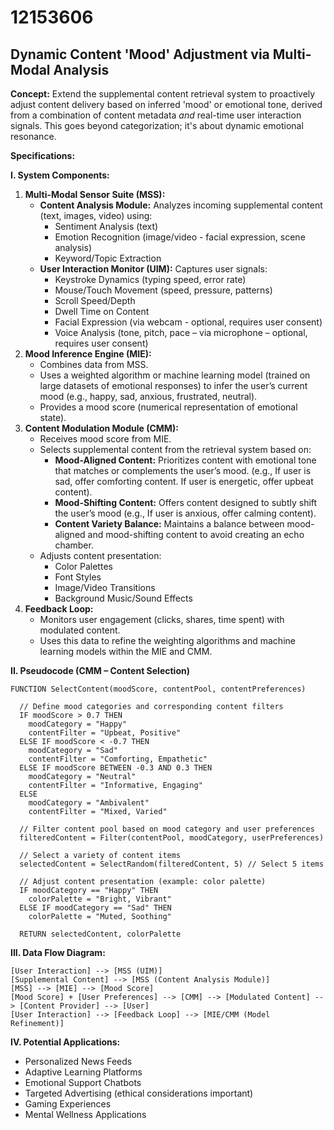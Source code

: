 # 12153606

## Dynamic Content 'Mood' Adjustment via Multi-Modal Analysis

**Concept:** Extend the supplemental content retrieval system to proactively adjust content delivery based on inferred 'mood' or emotional tone, derived from a combination of content metadata *and* real-time user interaction signals. This goes beyond categorization; it's about dynamic emotional resonance.

**Specifications:**

**I. System Components:**

1.  **Multi-Modal Sensor Suite (MSS):**
    *   **Content Analysis Module:** Analyzes incoming supplemental content (text, images, video) using:
        *   Sentiment Analysis (text)
        *   Emotion Recognition (image/video - facial expression, scene analysis)
        *   Keyword/Topic Extraction
    *   **User Interaction Monitor (UIM):** Captures user signals:
        *   Keystroke Dynamics (typing speed, error rate)
        *   Mouse/Touch Movement (speed, pressure, patterns)
        *   Scroll Speed/Depth
        *   Dwell Time on Content
        *   Facial Expression (via webcam - optional, requires user consent)
        *   Voice Analysis (tone, pitch, pace – via microphone – optional, requires user consent)
2.  **Mood Inference Engine (MIE):**
    *   Combines data from MSS.
    *   Uses a weighted algorithm or machine learning model (trained on large datasets of emotional responses) to infer the user’s current mood (e.g., happy, sad, anxious, frustrated, neutral).
    *   Provides a mood score (numerical representation of emotional state).
3.  **Content Modulation Module (CMM):**
    *   Receives mood score from MIE.
    *   Selects supplemental content from the retrieval system based on:
        *   **Mood-Aligned Content:** Prioritizes content with emotional tone that matches or complements the user’s mood. (e.g., If user is sad, offer comforting content. If user is energetic, offer upbeat content).
        *   **Mood-Shifting Content:**  Offers content designed to subtly shift the user’s mood (e.g., If user is anxious, offer calming content).
        *   **Content Variety Balance:** Maintains a balance between mood-aligned and mood-shifting content to avoid creating an echo chamber.
    *   Adjusts content presentation:
        *   Color Palettes
        *   Font Styles
        *   Image/Video Transitions
        *   Background Music/Sound Effects
4.  **Feedback Loop:**
    *   Monitors user engagement (clicks, shares, time spent) with modulated content.
    *   Uses this data to refine the weighting algorithms and machine learning models within the MIE and CMM.

**II. Pseudocode (CMM – Content Selection)**

```
FUNCTION SelectContent(moodScore, contentPool, contentPreferences)

  // Define mood categories and corresponding content filters
  IF moodScore > 0.7 THEN
    moodCategory = "Happy"
    contentFilter = "Upbeat, Positive"
  ELSE IF moodScore < -0.7 THEN
    moodCategory = "Sad"
    contentFilter = "Comforting, Empathetic"
  ELSE IF moodScore BETWEEN -0.3 AND 0.3 THEN
    moodCategory = "Neutral"
    contentFilter = "Informative, Engaging"
  ELSE
    moodCategory = "Ambivalent"
    contentFilter = "Mixed, Varied"

  // Filter content pool based on mood category and user preferences
  filteredContent = Filter(contentPool, moodCategory, userPreferences)

  // Select a variety of content items
  selectedContent = SelectRandom(filteredContent, 5) // Select 5 items

  // Adjust content presentation (example: color palette)
  IF moodCategory == "Happy" THEN
    colorPalette = "Bright, Vibrant"
  ELSE IF moodCategory == "Sad" THEN
    colorPalette = "Muted, Soothing"

  RETURN selectedContent, colorPalette
```

**III. Data Flow Diagram:**

```
[User Interaction] --> [MSS (UIM)]
[Supplemental Content] --> [MSS (Content Analysis Module)]
[MSS] --> [MIE] --> [Mood Score]
[Mood Score] + [User Preferences] --> [CMM] --> [Modulated Content] --> [Content Provider] --> [User]
[User Interaction] --> [Feedback Loop] --> [MIE/CMM (Model Refinement)]
```

**IV. Potential Applications:**

*   Personalized News Feeds
*   Adaptive Learning Platforms
*   Emotional Support Chatbots
*   Targeted Advertising (ethical considerations important)
*   Gaming Experiences
*   Mental Wellness Applications